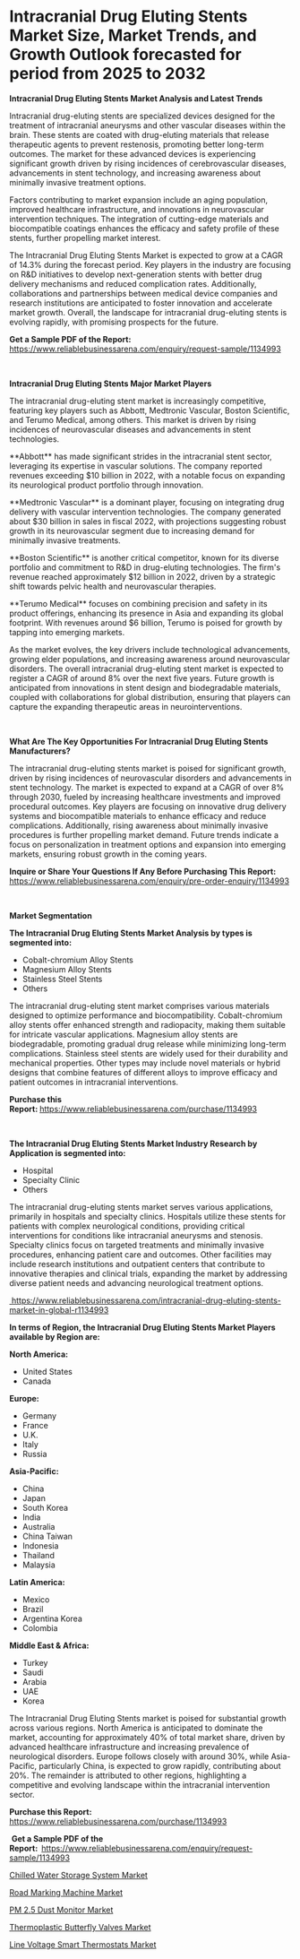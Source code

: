 <p><h1>Intracranial Drug Eluting Stents Market Size, Market Trends, and Growth Outlook forecasted for period from 2025 to 2032</h1></p><p><strong>Intracranial Drug Eluting Stents Market Analysis and Latest Trends</strong></p>
<p><p>Intracranial drug-eluting stents are specialized devices designed for the treatment of intracranial aneurysms and other vascular diseases within the brain. These stents are coated with drug-eluting materials that release therapeutic agents to prevent restenosis, promoting better long-term outcomes. The market for these advanced devices is experiencing significant growth driven by rising incidences of cerebrovascular diseases, advancements in stent technology, and increasing awareness about minimally invasive treatment options. </p><p>Factors contributing to market expansion include an aging population, improved healthcare infrastructure, and innovations in neurovascular intervention techniques. The integration of cutting-edge materials and biocompatible coatings enhances the efficacy and safety profile of these stents, further propelling market interest.</p><p>The Intracranial Drug Eluting Stents Market is expected to grow at a CAGR of 14.3% during the forecast period. Key players in the industry are focusing on R&D initiatives to develop next-generation stents with better drug delivery mechanisms and reduced complication rates. Additionally, collaborations and partnerships between medical device companies and research institutions are anticipated to foster innovation and accelerate market growth. Overall, the landscape for intracranial drug-eluting stents is evolving rapidly, with promising prospects for the future.</p></p>
<p><strong>Get a Sample PDF of the Report:&nbsp;</strong> <a href="https://www.reliablebusinessarena.com/enquiry/request-sample/1134993?utm_campaign=2887&utm_medium=2&utm_source=Github&utm_content=ia&utm_term=25032025&utm_id=intracranial-drug-eluting-stents">https://www.reliablebusinessarena.com/enquiry/request-sample/1134993</a></p>
<p>&nbsp;</p>
<p><strong>Intracranial Drug Eluting Stents Major Market Players</strong></p>
<p><p>The intracranial drug-eluting stent market is increasingly competitive, featuring key players such as Abbott, Medtronic Vascular, Boston Scientific, and Terumo Medical, among others. This market is driven by rising incidences of neurovascular diseases and advancements in stent technologies.</p><p>**Abbott** has made significant strides in the intracranial stent sector, leveraging its expertise in vascular solutions. The company reported revenues exceeding $10 billion in 2022, with a notable focus on expanding its neurological product portfolio through innovation.</p><p>**Medtronic Vascular** is a dominant player, focusing on integrating drug delivery with vascular intervention technologies. The company generated about $30 billion in sales in fiscal 2022, with projections suggesting robust growth in its neurovascular segment due to increasing demand for minimally invasive treatments.</p><p>**Boston Scientific** is another critical competitor, known for its diverse portfolio and commitment to R&D in drug-eluting technologies. The firm's revenue reached approximately $12 billion in 2022, driven by a strategic shift towards pelvic health and neurovascular therapies.</p><p>**Terumo Medical** focuses on combining precision and safety in its product offerings, enhancing its presence in Asia and expanding its global footprint. With revenues around $6 billion, Terumo is poised for growth by tapping into emerging markets.</p><p>As the market evolves, the key drivers include technological advancements, growing elder populations, and increasing awareness around neurovascular disorders. The overall intracranial drug-eluting stent market is expected to register a CAGR of around 8% over the next five years. Future growth is anticipated from innovations in stent design and biodegradable materials, coupled with collaborations for global distribution, ensuring that players can capture the expanding therapeutic areas in neurointerventions.</p></p>
<p>&nbsp;</p>
<p><strong>What Are The Key Opportunities For Intracranial Drug Eluting Stents Manufacturers?</strong></p>
<p><p>The intracranial drug-eluting stents market is poised for significant growth, driven by rising incidences of neurovascular disorders and advancements in stent technology. The market is expected to expand at a CAGR of over 8% through 2030, fueled by increasing healthcare investments and improved procedural outcomes. Key players are focusing on innovative drug delivery systems and biocompatible materials to enhance efficacy and reduce complications. Additionally, rising awareness about minimally invasive procedures is further propelling market demand. Future trends indicate a focus on personalization in treatment options and expansion into emerging markets, ensuring robust growth in the coming years.</p></p>
<p><strong>Inquire or Share Your Questions If Any Before Purchasing This Report:</strong> <a href="https://www.reliablebusinessarena.com/enquiry/pre-order-enquiry/1134993?utm_campaign=2887&utm_medium=2&utm_source=Github&utm_content=ia&utm_term=25032025&utm_id=intracranial-drug-eluting-stents">https://www.reliablebusinessarena.com/enquiry/pre-order-enquiry/1134993</a></p>
<p>&nbsp;</p>
<p><strong>Market Segmentation</strong></p>
<p><strong>The Intracranial Drug Eluting Stents Market Analysis by types is segmented into:</strong></p>
<p><ul><li>Cobalt-chromium Alloy Stents</li><li>Magnesium Alloy Stents</li><li>Stainless Steel Stents</li><li>Others</li></ul></p>
<p><p>The intracranial drug-eluting stent market comprises various materials designed to optimize performance and biocompatibility. Cobalt-chromium alloy stents offer enhanced strength and radiopacity, making them suitable for intricate vascular applications. Magnesium alloy stents are biodegradable, promoting gradual drug release while minimizing long-term complications. Stainless steel stents are widely used for their durability and mechanical properties. Other types may include novel materials or hybrid designs that combine features of different alloys to improve efficacy and patient outcomes in intracranial interventions.</p></p>
<p><strong>Purchase this Report:&nbsp;</strong><a href="https://www.reliablebusinessarena.com/purchase/1134993?utm_campaign=2887&utm_medium=2&utm_source=Github&utm_content=ia&utm_term=25032025&utm_id=intracranial-drug-eluting-stents">https://www.reliablebusinessarena.com/purchase/1134993</a></p>
<p>&nbsp;</p>
<p><strong>The Intracranial Drug Eluting Stents Market Industry Research by Application is segmented into:</strong></p>
<p><ul><li>Hospital</li><li>Specialty Clinic</li><li>Others</li></ul></p>
<p><p>The intracranial drug-eluting stents market serves various applications, primarily in hospitals and specialty clinics. Hospitals utilize these stents for patients with complex neurological conditions, providing critical interventions for conditions like intracranial aneurysms and stenosis. Specialty clinics focus on targeted treatments and minimally invasive procedures, enhancing patient care and outcomes. Other facilities may include research institutions and outpatient centers that contribute to innovative therapies and clinical trials, expanding the market by addressing diverse patient needs and advancing neurological treatment options.</p></p>
<p><a href="https://www.reliablebusinessarena.com/intracranial-drug-eluting-stents-market-in-global-r1134993?utm_campaign=2887&utm_medium=2&utm_source=Github&utm_content=ia&utm_term=25032025&utm_id=intracranial-drug-eluting-stents">&nbsp;https://www.reliablebusinessarena.com/intracranial-drug-eluting-stents-market-in-global-r1134993</a></p>
<p><strong>In terms of Region, the Intracranial Drug Eluting Stents Market Players available by Region are:</strong></p>
<p>
    <p> <strong> North America: </strong>
        <ul>
            <li>United States</li>
            <li>Canada</li>
        </ul>
        </p> 
    <p> <strong> Europe: </strong>
        <ul>
            <li>Germany</li>
            <li>France</li>
            <li>U.K.</li>
            <li>Italy</li>
            <li>Russia</li>
        </ul>
        </p> 
    <p> <strong> Asia-Pacific: </strong>
        <ul>
            <li>China</li>
            <li>Japan</li>
            <li>South Korea</li>
            <li>India</li>
            <li>Australia</li>
            <li>China Taiwan</li>
            <li>Indonesia</li>
            <li>Thailand</li>
            <li>Malaysia</li>
        </ul>
        </p> 
    <p> <strong> Latin America: </strong>
        <ul>
            <li>Mexico</li>
            <li>Brazil</li>
            <li>Argentina Korea</li>
            <li>Colombia</li>
        </ul>
        </p> 
    <p> <strong> Middle East & Africa: </strong>
        <ul>
            <li>Turkey</li>
            <li>Saudi</li>
            <li>Arabia</li>
            <li>UAE</li>
            <li>Korea</li>
        </ul>
    </p>
    </p>
<p><p>The Intracranial Drug Eluting Stents market is poised for substantial growth across various regions. North America is anticipated to dominate the market, accounting for approximately 40% of total market share, driven by advanced healthcare infrastructure and increasing prevalence of neurological disorders. Europe follows closely with around 30%, while Asia-Pacific, particularly China, is expected to grow rapidly, contributing about 20%. The remainder is attributed to other regions, highlighting a competitive and evolving landscape within the intracranial intervention sector.</p></p>
<p><strong>Purchase this Report: </strong><a href="https://www.reliablebusinessarena.com/purchase/1134993?utm_campaign=2887&utm_medium=2&utm_source=Github&utm_content=ia&utm_term=25032025&utm_id=intracranial-drug-eluting-stents">https://www.reliablebusinessarena.com/purchase/1134993</a></p>
<p>&nbsp;<strong>Get a Sample PDF of the Report:&nbsp;&nbsp;</strong><a href="https://www.reliablebusinessarena.com/enquiry/request-sample/1134993?utm_campaign=2887&utm_medium=2&utm_source=Github&utm_content=ia&utm_term=25032025&utm_id=intracranial-drug-eluting-stents">https://www.reliablebusinessarena.com/enquiry/request-sample/1134993</a></p>
<p><strong></strong></p>
<p><p><a href="https://www.linkedin.com/pulse/chilled-water-storage-system-market-outlook-strategic-jmnpe?utm_campaign=2887&utm_medium=2&utm_source=Github&utm_content=ia&utm_term=25032025&utm_id=intracranial-drug-eluting-stents">Chilled Water Storage System Market</a></p><p><a href="https://www.linkedin.com/pulse/global-road-marking-machine-market-forecast-2025-2032-component-qm53e?utm_campaign=2887&utm_medium=2&utm_source=Github&utm_content=ia&utm_term=25032025&utm_id=intracranial-drug-eluting-stents">Road Marking Machine Market</a></p><p><a href="https://github.com/ziogaskangui96/Market-Research-Report-List-1/blob/main/pm-25-dust-monitor-market.md?utm_campaign=2887&utm_medium=2&utm_source=Github&utm_content=ia&utm_term=25032025&utm_id=intracranial-drug-eluting-stents">PM 2.5 Dust Monitor Market</a></p><p><a href="https://www.linkedin.com/pulse/report-impact-latest-trends-thermoplastic-butterfly-valves-9dkbe?utm_campaign=2887&utm_medium=2&utm_source=Github&utm_content=ia&utm_term=25032025&utm_id=intracranial-drug-eluting-stents">Thermoplastic Butterfly Valves Market</a></p><p><a href="https://www.linkedin.com/pulse/line-voltage-smart-thermostats-momentum-charting-105-cagr-9vuye?utm_campaign=2887&utm_medium=2&utm_source=Github&utm_content=ia&utm_term=25032025&utm_id=intracranial-drug-eluting-stents">Line Voltage Smart Thermostats Market</a></p></p>